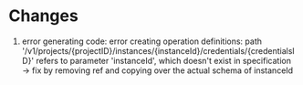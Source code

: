 # Changes

1. error generating code: error creating operation definitions: path '/v1/projects/{projectID}/instances/{instanceId}/credentials/{credentialsID}' refers to parameter 'instanceId', which doesn't exist in specification -> fix by removing ref and copying over the actual schema of instanceId
